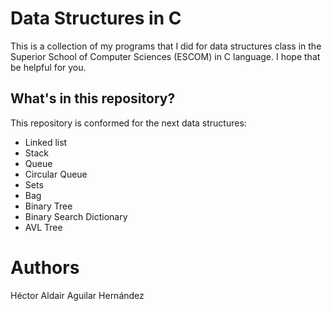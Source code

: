 # Data Structures in C

This is a collection of my programs that I did for data structures class in  the Superior School of Computer Sciences (ESCOM) in C language. I hope that be helpful for you.

## What's in this repository? 

This repository is conformed for the next data structures:

- Linked list
- Stack
- Queue
- Circular Queue
- Sets
- Bag
- Binary Tree
- Binary Search Dictionary 
- AVL Tree

# Authors

Héctor Aldair Aguilar Hernández

